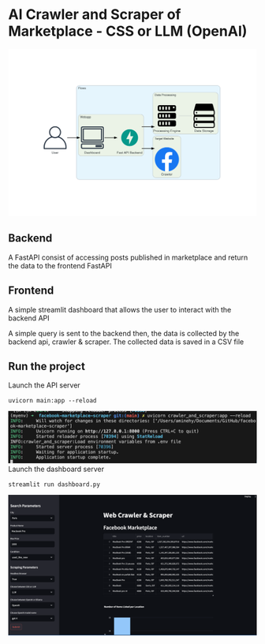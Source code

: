 # AI Crawler and Scraper of Marketplace - CSS or LLM (OpenAI)

![](assets/media/diagram.png)

## Backend

A FastAPI consist of accessing posts published in marketplace and return the data to the frontend FastAPI

## Frontend

A simple streamlit dashboard that allows the user to interact with the backend API

A simple query is sent to the backend then, the data is collected by the backend api, crawler & scraper. The collected data is saved in a CSV file

## Run the project

Launch the API server

    uvicorn main:app --reload

![](./assets/media/README/image_2024-05-02-23-17-59_.png)Launch the dashboard server

    streamlit run dashboard.py

![](./assets/media/README/image_2024-05-16-22-44-35_.png)

